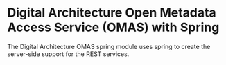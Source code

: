 <!-- SPDX-License-Identifier: CC-BY-4.0 -->
<!-- Copyright Contributors to the ODPi Egeria project. -->

# Digital Architecture Open Metadata Access Service (OMAS) with Spring

The Digital Architecture OMAS spring module uses spring to create the server-side support for the REST services.